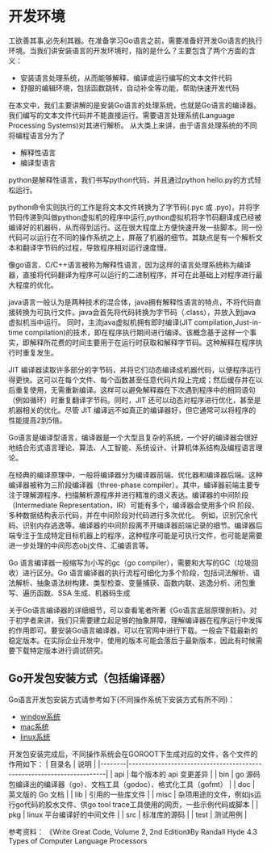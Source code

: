 # 开发环境


工欲善其事,必先利其器。在准备学习Go语言之前，需要准备好开发Go语言的执行环境。当我们讲安装语言的开发环境时，指的是什么？主要包含了两个方面的含义：
* 安装语言处理系统，从而能够解释、编译或运行编写的文本文件代码
* 舒服的编辑环境，包括函数跳转，自动补全等功能，帮助快速开发代码

在本文中，我们主要讲解的是安装Go语言的处理系统，也就是Go语言的编译器。
我们编写的文本文件代码并不能直接运行。需要语言处理系统(Language Processing Systems)对其进行解析。
从大类上来讲，由于语言处理系统的不同将编程语言分为了
* 解释性语言
* 编译型语言

python是解释性语言，我们书写python代码，并且通过python hello.py的方式轻松运行。

python命令实则执行的工作是将文本文件转换为了字节码(.pyc 或 .pyo)，并将字节码传递到叫做python虚拟机的程序中运行,python虚拟机将字节码翻译成已经被编译好的机器码，从而得到运行。这在很大程度上方便快速开发一些脚本。同一份代码可以运行在不同的操作系统之上，屏蔽了机器的细节。其缺点是有一个解析文本和翻译字节码的过程，导致程序相对运行速度慢。

像go语言、C/C++语言被称为解释性语言，因为这样的语言处理系统称为编译器，直接将代码翻译为程序可以运行的二进制程序，并可在此基础上对程序进行最大程度的优化。

java语言一般认为是两种技术的混合体，java拥有解释性语言的特点，不将代码直接转换为可执行文件。java会首先将代码转换为字节码（.class），并放入到java虚拟机当中运行。
同时，主流java虚拟机拥有即时编译(JIT compilation,Just-in-time compilation)的技术，即在程序执行期间进行编译。该概念基于这样一个事实，即解释所花费的时间主要用于在运行时获取和解释字节码。这种解释在程序执行时重复发生。

JIT 编译器读取许多部分的字节码，并将它们动态编译成机器代码，以便程序运行得更快。这可以在每个文件、每个函数甚至任意代码片段上完成；然后缓存并在以后重复使用，无需重新编译。这样可以避免解释器在下次遇到程序中的相同语句（例如循环）时重复翻译字节码。同时，JIT 还可以动态对程序进行优化，甚至是机器相关的优化。尽管 JIT 编译远不如真正的编译器好，但它通常可以将程序的性能提高2到5倍。

Go语言是编译型语言，编译器是一个大型且复杂的系统，一个好的编译器会很好地结合形式语言理论、算法、人工智能、系统设计、计算机体系结构及编程语言理论。

在经典的编译原理中，一般将编译器分为编译器前端、优化器和编译器后端。这种编译器被称为三阶段编译器（three-phase compiler）。其中，编译器前端主要专注于理解源程序、扫描解析源程序并进行精准的语义表达。编译器的中间阶段（Intermediate Representation，IR）可能有多个，编译器会使用多个IR 阶段、多种数据结构表示代码，并在中间阶段对代码进行多次优化。
例如，识别冗余代码、识别内存逃逸等。编译器的中间阶段离不开编译器前端记录的细节。编译器后端专注于生成特定目标机器上的程序，这种程序可能是可执行文件，也可能是需要进一步处理的中间形态obj文件、汇编语言等。

Go 语言编译器一般缩写为小写的gc（go compiler），需要和大写的GC（垃圾回收）进行区分。Go 语言编译器的执行流程可细化为多个阶段，包括词法解析、语法解析、抽象语法树构建、类型检查、变量捕获、函数内联、逃逸分析、闭包重写、遍历函数、SSA 生成、机器码生成

关于Go语言编译器的详细细节，可以查看笔者所著《Go语言底层原理剖析》。对于初学者来讲，我们只需要建立起足够的抽象屏障，理解编译器在程序运行中发挥的作用即可。要安装Go语言编译器，可以在官网中进行下载。一般会下载最新的稳定版本。在实际企业开发中，使用的版本可能会落后于最新版本，因此有时候需要下载特定版本进行调试研究。

## Go开发包安装方式（包括编译器）
Go语言开发包安装方式请参考如下(不同操作系统下安装方式有所不同)：
* [window系统](https://github.com/dreamerjackson/cheatingInStudyGo/blob/master/article/3.1%20install-windows.md)
* [mac系统](https://github.com/dreamerjackson/cheatingInStudyGo/blob/master/article/3.2%20install-macOS.md)
* [linux系统](https://github.com/dreamerjackson/cheatingInStudyGo/blob/master/article/3.3%20install-linux.md)

开发包安装完成后，不同操作系统会在GOROOT下生成对应的文件，各个文件的作用如下：
| 目录名 | 说明                                                                  |
|--------|-----------------------------------------------------------------------|
| api    | 每个版本的 api 变更差异                                               |
| bin    | go 源码包编译出的编译器（go）、文档工具（godoc）、格式化工具（gofmt） |
| doc    | 英文版的 Go 文档                                                      |
| lib    | 引用的一些库文件                                                      |
| misc   | 杂项用途的文件，例如js运行go代码的胶水文件、供go tool trace工具使用的网页，一些示例代码或脚本    |
| pkg    | linux 平台编译好的中间文件                                          |
| src    | 标准库的源码                                                          |
| test   | 测试用例                                                              |



参考资料：
《Write Great Code, Volume 2, 2nd Edition》By Randall Hyde 4.3 Types of Computer Language Processors
